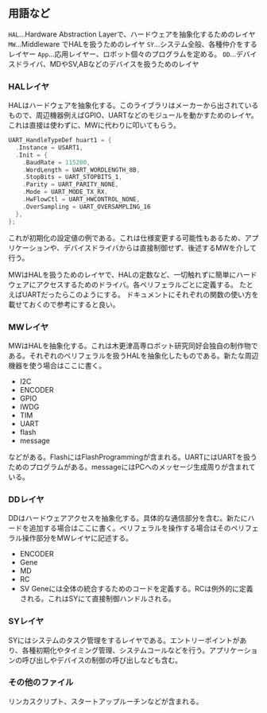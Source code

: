 ## 用語など
`HAL`...Hardware Abstraction Layerで、ハードウェアを抽象化するためのレイヤ
`MW`...Middleware でHALを扱うためのレイヤ
`SY`...システム全般、各種仲介をするレイヤー
`App`...応用レイヤー、ロボット個々のプログラムを定める。
`DD`...デバイスドライバ、MDやSV,ABなどのデバイスを扱うためのレイヤ

### HALレイヤ
HALはハードウェアを抽象化する。このライブラリはメーカーから出されているもので、周辺機器例えばGPIO、UARTなどのモジュールを動かすためのレイヤ。これは直接は使わずに、MWに代わりに叩いてもらう。
```c
UART_HandleTypeDef huart1 = {
  .Instance = USART1,
  .Init = {
    .BaudRate = 115200,
    .WordLength = UART_WORDLENGTH_8B,
    .StopBits = UART_STOPBITS_1,
    .Parity = UART_PARITY_NONE,
    .Mode = UART_MODE_TX_RX,
    .HwFlowCtl = UART_HWCONTROL_NONE,
    .OverSampling = UART_OVERSAMPLING_16
  },
}; 
```
これが初期化の設定値の例である。これは仕様変更する可能性もあるため、アプリケーションや、デバイスドライバからは直接制御せず、後述するMWを介して行う。

MWはHALを扱うためのレイヤで、HALの定数など、一切触れずに簡単にハードウェアにアクセスするためのドライバ。各ペリフェラルごとに定義する。
たとえばUARTだったらこのようにする。
ドキュメントにそれぞれの関数の使い方を載せておくので参考にすると良い。

### MWレイヤ
MWはHALを抽象化する。これは木更津高専ロボット研究同好会独自の制作物である。それぞれのペリフェラルを扱うHALを抽象化したものである。新たな周辺機器を使う場合はここに書く。
- I2C
- ENCODER
- GPIO
- IWDG
- TIM
- UART
- flash
- message

などがある。FlashにはFlashProgrammingが含まれる。UARTにはUARTを扱うためのプログラムがある。messageにはPCへのメッセージ生成周りが含まれている。

### DDレイヤ
DDはハードウェアアクセスを抽象化する。具体的な通信部分を含む。新たにハードを追加する場合はここに書く。ペリフェラルを操作する場合はそのペリフェラル操作部分をMWレイヤに記述する。
- ENCODER
- Gene
- MD
- RC
- SV
Geneには全体の統合するためのコードを定義する。RCは例外的に定義される。これはSYにて直接制御ハンドルされる。

### SYレイヤ
SYにはシステムのタスク管理をするレイヤである。エントリーポイントがあり、各種初期化やタイミング管理、システムコールなどを行う。アプリケーションの呼び出しやデバイスの制御の呼び出しなども含む。

### その他のファイル
リンカスクリプト、スタートアップルーチンなどが含まれる。
